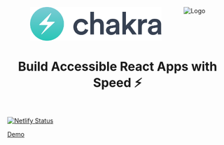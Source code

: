 <p>
<a href="https://github.com/facebook/create-react-app">
<img alt="Logo" align="right" src="https://create-react-app.dev/img/logo.svg" width="20%" /></a></p>

<p align="center">
  <a href="https://github.com/chakra-ui/chakra-ui">
    <img src="https://github.com/chakra-ui/chakra-ui/blob/master/logo/logo-colored@2x.png?raw=true" alt="Chakra logo" width="300" />
  </a>
</p>
<h1 align="center">Build Accessible React Apps with Speed ⚡️</h1>
<br />

[![Netlify Status](https://api.netlify.com/api/v1/badges/7f1e1e37-40eb-4bde-b092-5a79ed202c38/deploy-status)](https://app.netlify.com/sites/affectionate-austin-e78d61/deploys)

[Demo](https://affectionate-austin-e78d61.netlify.app/#/)

